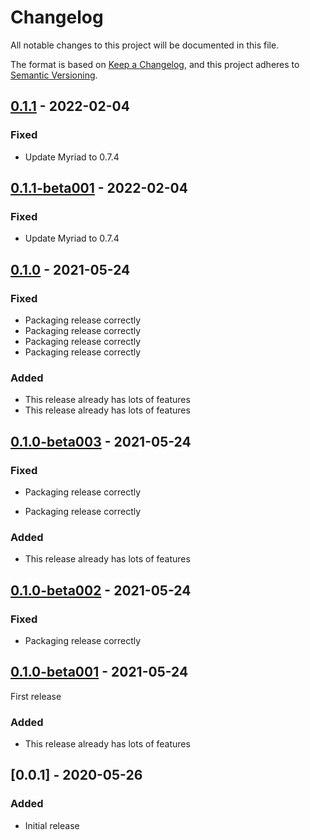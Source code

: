 # Changelog

All notable changes to this project will be documented in this file.

The format is based on [Keep a Changelog](https://keepachangelog.com/en/1.0.0/),
and this project adheres to [Semantic Versioning](https://semver.org/spec/v2.0.0.html).

## [0.1.1] - 2022-02-04

### Fixed
- Update Myriad to 0.7.4

## [0.1.1-beta001] - 2022-02-04

### Fixed
- Update Myriad to 0.7.4

## [0.1.0] - 2021-05-24

### Fixed
- Packaging release correctly
- Packaging release correctly
- Packaging release correctly
- Packaging release correctly

### Added
- This release already has lots of features
- This release already has lots of features

## [0.1.0-beta003] - 2021-05-24

### Fixed
- Packaging release correctly

- Packaging release correctly

### Added
- This release already has lots of features

## [0.1.0-beta002] - 2021-05-24

### Fixed
- Packaging release correctly

## [0.1.0-beta001] - 2021-05-24

First release

### Added
- This release already has lots of features

## [0.0.1] - 2020-05-26

### Added
- Initial release

[Unreleased]: https://github.com/TheAngryByrd/TypeSafeInternals/compare/v0.1.1...HEAD
[0.1.1]: https://github.com/TheAngryByrd/TypeSafeInternals/compare/v0.1.0...v0.1.1
[0.1.1-beta001]: https://github.com/TheAngryByrd/TypeSafeInternals/compare/v0.1.0...v0.1.1-beta001
[0.1.0]: https://github.com/TheAngryByrd/TypeSafeInternals/compare/v0.0.1...v0.1.0
[0.1.0-beta003]: https://github.com/TheAngryByrd/TypeSafeInternals/compare/v0.0.1...v0.1.0-beta003
[0.1.0-beta002]: https://github.com/TheAngryByrd/TypeSafeInternals/releases/tag/v0.1.0-beta002
[0.1.0-beta001]: https://github.com/TheAngryByrd/TypeSafeInternals/releases/tag/v0.1.0-beta001
